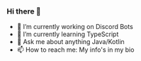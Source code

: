 ### Hi there 👋

- 🔭 I’m currently working on Discord Bots
- 🌱 I’m currently learning TypeScript
- 💬 Ask me about anything Java/Kotlin
- 📫 How to reach me: My info's in my bio
